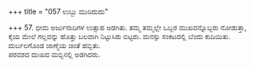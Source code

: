 +++
title = "057 ಉಬ್ಬು ಮುರಿದುದು"

+++
57. ಭೀಮ ಅರ್ಜುನಾದಿಗಳ ಉತ್ಸಾಹ ಅಡಗಿತು. ತಮ್ಮ ತಮ್ಮಲ್ಲೇ ಒಬ್ಬರ ಮುಖವನ್ನೊಬ್ಬರು ನೋಡುತ್ತಾ, ಕೈಯ ಮೇಲೆ ಗಲ್ಲವನ್ನು ಹೊತ್ತು ಬಲವಾಗಿ ನಿಟ್ಟುಸಿರು ಬಿಟ್ಟರು. ಮನಸ್ಸು ಸಂಕಟದಲ್ಲಿ ಬೆಂದು ಕುದಿಯಿತು. ದುರ್ಬಲಗೊಂಡ ಜಾಣ್ಮೆಯ ಚಿಂತೆ ಹಬ್ಬಿತು.   
ಪರವಶದ ದುಃಖದ ಮಬ್ಬಿನಲ್ಲಿ ಅಡಗಿದರು.